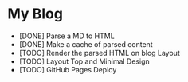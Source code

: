 # My Blog

- [DONE] Parse a MD to HTML
- [DONE] Make a cache of parsed content
- [TODO] Render the parsed HTML on blog Layout
- [TODO] Layout Top and Minimal Design
- [TODO] GitHub Pages Deploy
